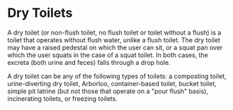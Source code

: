 # Dry Toilets

A dry toilet (or non-flush toilet, no flush toilet or toilet without a flush) is a toilet that operates without flush water, unlike a flush toilet. The dry toilet may have a raised pedestal on which the user can sit, or a squat pan over which the user squats in the case of a squat toilet. In both cases, the excreta (both urine and feces) falls through a drop hole.

A dry toilet can be any of the following types of toilets: a composting toilet, urine-diverting dry toilet, Arborloo, container-based toilet, bucket toilet, simple pit latrine (but not those that operate on a "pour flush" basis), incinerating toilets, or freezing toilets.
